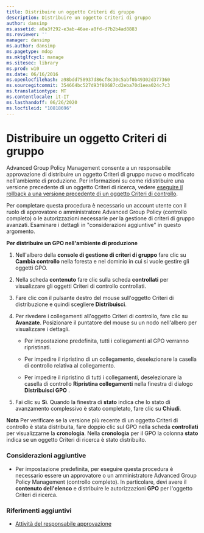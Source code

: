 ```yaml
---
title: Distribuire un oggetto Criteri di gruppo
description: Distribuire un oggetto Criteri di gruppo
author: dansimp
ms.assetid: a0a3f292-e3ab-46ae-a0fd-d7b2b4ad8883
ms.reviewer: ''
manager: dansimp
ms.author: dansimp
ms.pagetype: mdop
ms.mktglfcycl: manage
ms.sitesec: library
ms.prod: w10
ms.date: 06/16/2016
ms.openlocfilehash: a98bdd758937d86cf8c30c5abf0b49302d377360
ms.sourcegitcommit: 354664bc527d93f80687cd2eba70d1eea024c7c3
ms.translationtype: MT
ms.contentlocale: it-IT
ms.lasthandoff: 06/26/2020
ms.locfileid: "10818696"
---
```

# Distribuire un oggetto Criteri di gruppo


Advanced Group Policy Management consente a un responsabile approvazione di distribuire un oggetto Criteri di gruppo nuovo o modificato nell'ambiente di produzione. Per informazioni su come ridistribuire una versione precedente di un oggetto Criteri di ricerca, vedere [eseguire il rollback a una versione precedente di un oggetto Criteri di controllo](roll-back-to-a-previous-version-of-a-gpo.md).

Per completare questa procedura è necessario un account utente con il ruolo di approvatore o amministratore Advanced Group Policy (controllo completo) o le autorizzazioni necessarie per la gestione di criteri di gruppo avanzati. Esaminare i dettagli in "considerazioni aggiuntive" in questo argomento.

**Per distribuire un GPO nell'ambiente di produzione**

1.  Nell'albero della **console di gestione di criteri di gruppo** fare clic su **Cambia controllo** nella foresta e nel dominio in cui si vuole gestire gli oggetti GPO.

2.  Nella scheda **contenuto** fare clic sulla scheda **controllati** per visualizzare gli oggetti Criteri di controllo controllati.

3.  Fare clic con il pulsante destro del mouse sull'oggetto Criteri di distribuzione e quindi scegliere **Distribuisci**.

4.  Per rivedere i collegamenti all'oggetto Criteri di controllo, fare clic su **Avanzate**. Posizionare il puntatore del mouse su un nodo nell'albero per visualizzare i dettagli.

    -   Per impostazione predefinita, tutti i collegamenti al GPO verranno ripristinati.

    -   Per impedire il ripristino di un collegamento, deselezionare la casella di controllo relativa al collegamento.

    -   Per impedire il ripristino di tutti i collegamenti, deselezionare la casella di controllo **Ripristina collegamenti** nella finestra di dialogo **Distribuisci GPO** .

5.  Fai clic su **Sì**. Quando la finestra di **stato** indica che lo stato di avanzamento complessivo è stato completato, fare clic su **Chiudi**.

**Nota**  Per verificare se la versione più recente di un oggetto Criteri di controllo è stata distribuita, fare doppio clic sul GPO nella scheda **controllati** per visualizzarne la **cronologia**. Nella **cronologia** per il GPO la colonna **stato** indica se un oggetto Criteri di ricerca è stato distribuito.

 

### Considerazioni aggiuntive

-   Per impostazione predefinita, per eseguire questa procedura è necessario essere un approvatore o un amministratore Advanced Group Policy Management (controllo completo). In particolare, devi avere il **contenuto dell'elenco** e distribuire le autorizzazioni **GPO** per l'oggetto Criteri di ricerca.

### Riferimenti aggiuntivi

-   [Attività del responsabile approvazione](performing-approver-tasks.md)

 

 





